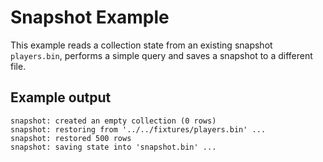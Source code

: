 # Snapshot Example

This example reads a collection state from an existing snapshot `players.bin`, performs a simple query and saves a snapshot to a different file.

## Example output

```
snapshot: created an empty collection (0 rows)
snapshot: restoring from '../../fixtures/players.bin' ...
snapshot: restored 500 rows
snapshot: saving state into 'snapshot.bin' ...
```
